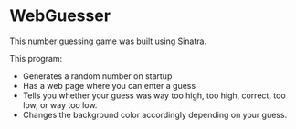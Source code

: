 # WebGuesser

This number guessing game was built using Sinatra.

This program:

* Generates a random number on startup
* Has a web page where you can enter a guess
* Tells you whether your guess was way too high, too high, correct, too low, or way too low.
* Changes the background color accordingly depending on your guess.
